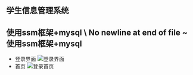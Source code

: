## 学生信息管理系统
使用ssm框架+mysql
\ No newline at end of file
~ 使用ssm框架+mysql
------------------------------
* 登录界面
![登录界面](https://images.gitee.com/uploads/images/2019/0625/095124_62d00aba_1727021.jpeg "QQ截图20190625095029.jpg")
* 首页
![登录首页](https://images.gitee.com/uploads/images/2019/0625/095320_53683a69_1727021.jpeg "首页.jpg")
